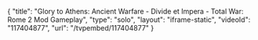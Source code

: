 {
    "title": "Glory to Athens: Ancient Warfare - Divide et Impera - Total War: Rome 2 Mod Gameplay",
    "type": "solo",
    "layout": "iframe-static",
    "videoId": "117404877",
    "url": "\/tvpembed\/117404877"
}